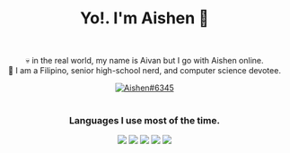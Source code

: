 <div align="center">
<h1>Yo!. I'm Aishen 👋</h1>
<br />
<p>
💀 in the real world, my name is Aivan but I go with Aishen online.<br>
🤠 I am a Filipino, senior high-school nerd, and computer science devotee.
</p>
<a href="https://discord.com/app">
<img alt="Aishen#6345" src="https://img.shields.io/badge/aishen%236345-%237289DA.svg?&style=for-the-badge&logo=discord&logoColor=white">
</a>
<br />
<br />
<h3>Languages I use most of the time.</h3>
<img src="https://img.shields.io/badge/JavaScript-f1e05a?style=for-the-badge&logoColor=black&logo=javascript">
<img src="https://img.shields.io/badge/HTML-e34c26?style=for-the-badge&logoColor=white&logo=html5">
<img src="https://img.shields.io/badge/C-gray?style=for-the-badge&logoColor=white&logo=C">
<img src="https://img.shields.io/badge/CSS-563d7c?style=for-the-badge&logoColor=white&logo=css3">
<img src="https://img.shields.io/badge/TypeScript-2b7489?style=for-the-badge&logoColor=white&logo=typescript">
</div>
